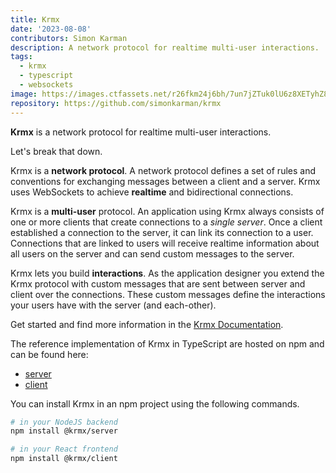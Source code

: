 ```yaml
---
title: Krmx
date: '2023-08-08'
contributors: Simon Karman
description: A network protocol for realtime multi-user interactions.
tags:
  - krmx
  - typescript
  - websockets
image: https://images.ctfassets.net/r26fkm24j6bh/7un7jZTuk0lU6z8XETyhZ8/d2bdb355e51faed5cb8295d7ff244f45/krmx-events.png
repository: https://github.com/simonkarman/krmx
---
```


**Krmx** is a network protocol for realtime multi-user interactions.

Let's break that down.

Krmx is a **network protocol**. A network protocol defines a set of rules and conventions for exchanging messages between a client and a server. Krmx uses WebSockets to achieve **realtime** and bidirectional connections.

Krmx is a **multi-user** protocol. An application using Krmx always consists of one or more clients that create connections to a *single server*. Once a client established a connection to the server, it can link its connection to a user. Connections that are linked to users will receive realtime information about all users on the server and can send custom messages to the server.

Krmx lets you build **interactions**. As the application designer you extend the Krmx protocol with custom messages that are sent between server and client over the connections. These custom messages define the interactions your users have with the server (and each-other).

Get started and find more information in the [Krmx Documentation](https://simonkarman.github.io/krmx).

The reference implementation of Krmx in TypeScript are hosted on npm and can be found here:
- [server](https://www.npmjs.com/package/@krmx/server)
- [client](https://www.npmjs.com/package/@krmx/client)

You can install Krmx in an npm project using the following commands.

```bash
# in your NodeJS backend
npm install @krmx/server

# in your React frontend
npm install @krmx/client
```
